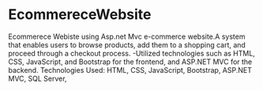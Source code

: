 # EcommereceWebsite
Ecommerece Webiste using Asp.net Mvc
 e-commerce website.A system that enables users to browse products, add them to
a shopping cart, and proceed through a checkout process.
-Utilized technologies such as HTML, CSS, JavaScript, and Bootstrap for the frontend, and
ASP.NET MVC for the backend.
Technologies Used: HTML, CSS, JavaScript, Bootstrap, ASP.NET MVC, SQL Server,
